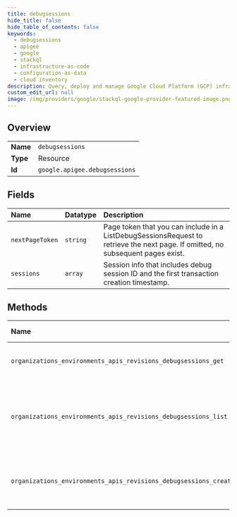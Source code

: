 ```yaml
---
title: debugsessions
hide_title: false
hide_table_of_contents: false
keywords:
  - debugsessions
  - apigee
  - google    
  - stackql
  - infrastructure-as-code
  - configuration-as-data
  - cloud inventory
description: Query, deploy and manage Google Cloud Platform (GCP) infrastructure and resources using SQL
custom_edit_url: null
image: /img/providers/google/stackql-google-provider-featured-image.png
---
```

  
    

## Overview
<table><tbody>
<tr><td><b>Name</b></td><td><code>debugsessions</code></td></tr>
<tr><td><b>Type</b></td><td>Resource</td></tr>
<tr><td><b>Id</b></td><td><code>google.apigee.debugsessions</code></td></tr>
</tbody></table>

## Fields
| Name | Datatype | Description |
|:-----|:---------|:------------|
| `nextPageToken` | `string` | Page token that you can include in a ListDebugSessionsRequest to retrieve the next page. If omitted, no subsequent pages exist. |
| `sessions` | `array` | Session info that includes debug session ID and the first transaction creation timestamp. |
## Methods
| Name | Accessible by | Required Params | Description |
|:-----|:--------------|:----------------|:------------|
| `organizations_environments_apis_revisions_debugsessions_get` | `SELECT` | `apisId, debugsessionsId, environmentsId, organizationsId, revisionsId` | Retrieves a debug session. |
| `organizations_environments_apis_revisions_debugsessions_list` | `SELECT` | `apisId, environmentsId, organizationsId, revisionsId` | Lists debug sessions that are currently active in the given API Proxy revision. |
| `organizations_environments_apis_revisions_debugsessions_create` | `INSERT` | `apisId, environmentsId, organizationsId, revisionsId` | Creates a debug session for a deployed API Proxy revision. |
